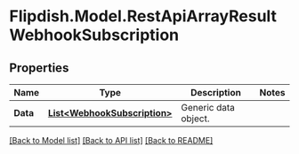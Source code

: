 # Flipdish.Model.RestApiArrayResultWebhookSubscription
## Properties

Name | Type | Description | Notes
------------ | ------------- | ------------- | -------------
**Data** | [**List&lt;WebhookSubscription&gt;**](WebhookSubscription.md) | Generic data object. | 

[[Back to Model list]](../README.md#documentation-for-models) [[Back to API list]](../README.md#documentation-for-api-endpoints) [[Back to README]](../README.md)

